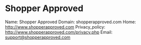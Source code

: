 
# Shopper Approved

Name: Shopper Approved
Domain: shopperapproved.com
Home: http://www.shopperapproved.com
Privacy_policy: http://www.shopperapproved.com/privacy.php
Email: support@shopperapproved.com
